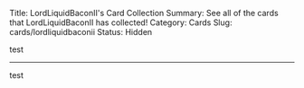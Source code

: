 Title: LordLiquidBaconII's Card Collection
Summary: See all of the cards that LordLiquidBaconII has collected!
Category: Cards
Slug: cards/lordliquidbaconii
Status: Hidden

test

---
test